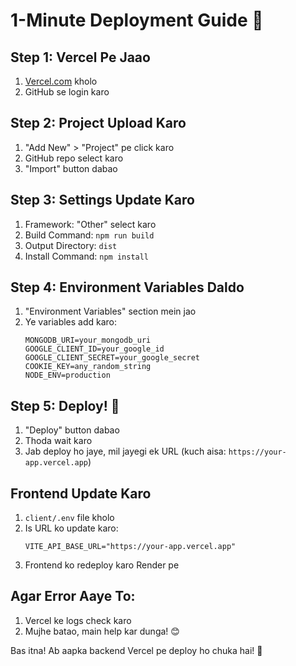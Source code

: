 # 1-Minute Deployment Guide 🚀

## Step 1: Vercel Pe Jaao
1. [Vercel.com](https://vercel.com) kholo
2. GitHub se login karo

## Step 2: Project Upload Karo
1. "Add New" > "Project" pe click karo
2. GitHub repo select karo
3. "Import" button dabao

## Step 3: Settings Update Karo
1. Framework: "Other" select karo
2. Build Command: `npm run build`
3. Output Directory: `dist`
4. Install Command: `npm install`

## Step 4: Environment Variables Daldo
1. "Environment Variables" section mein jao
2. Ye variables add karo:
   ```
   MONGODB_URI=your_mongodb_uri
   GOOGLE_CLIENT_ID=your_google_id
   GOOGLE_CLIENT_SECRET=your_google_secret
   COOKIE_KEY=any_random_string
   NODE_ENV=production
   ```

## Step 5: Deploy! 🚀
1. "Deploy" button dabao
2. Thoda wait karo
3. Jab deploy ho jaye, mil jayegi ek URL (kuch aisa: `https://your-app.vercel.app`)

## Frontend Update Karo
1. `client/.env` file kholo
2. Is URL ko update karo:
   ```
   VITE_API_BASE_URL="https://your-app.vercel.app"
   ```
3. Frontend ko redeploy karo Render pe

## Agar Error Aaye To:
1. Vercel ke logs check karo
2. Mujhe batao, main help kar dunga! 😊

Bas itna! Ab aapka backend Vercel pe deploy ho chuka hai! 🎉
